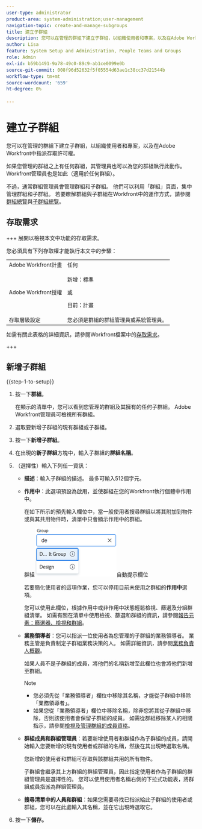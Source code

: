 ```yaml
---
user-type: administrator
product-area: system-administration;user-management
navigation-topic: create-and-manage-subgroups
title: 建立子群組
description: 您可以在管理的群組下建立子群組，以組織使用者和專案，以及在Adobe Workfront中指派存取許可權。 通常，群組管理員會管理群組和子群組。 他們可以利用「群組」頁面，集中管理群組和子群組。
author: Lisa
feature: System Setup and Administration, People Teams and Groups
role: Admin
exl-id: b59b1491-9a78-49c0-89c9-ab1ce0099e0b
source-git-commit: 008f96d52632f5f05554d63ae1c38cc37d21544b
workflow-type: tm+mt
source-wordcount: '659'
ht-degree: 0%

---
```


# 建立子群組

您可以在管理的群組下建立子群組，以組織使用者和專案，以及在Adobe Workfront中指派存取許可權。

如果您管理的群組之上有任何群組，其管理員也可以為您的群組執行此動作。 Workfront管理員也是如此（適用於任何群組）。

不過，通常群組管理員會管理群組和子群組。 他們可以利用「群組」頁面，集中管理群組和子群組。 若要瞭解群組與子群組在Workfront中的運作方式，請參閱[群組總覽](../../../administration-and-setup/manage-groups/groups-overview/groups.md)與[子群組總覽](../../../administration-and-setup/manage-groups/groups-overview/subgroups.md)。

## 存取需求

+++ 展開以檢視本文中功能的存取需求。

您必須具有下列存取權才能執行本文中的步驟：

<table style="table-layout:auto"> 
 <col> 
 <col> 
 <tbody> 
  <tr> 
   <td role="rowheader">Adobe Workfront計畫</td> 
   <td>任何</td> 
  </tr> 
  <tr> 
  <tr> 
   <td role="rowheader">Adobe Workfront授權</td> 
   <td><p>新增：標準</p>
       <p>或</p>
       <p>目前：計畫</p></td>
  </tr> 
  </tr> 
  <tr> 
   <td role="rowheader">存取層級設定</td> 
   <td>您必須是群組的群組管理員或系統管理員。</td>
  </tr> 
 </tbody> 
</table>

如需有關此表格的詳細資訊，請參閱Workfront檔案中的[存取需求](/help/quicksilver/administration-and-setup/add-users/access-levels-and-object-permissions/access-level-requirements-in-documentation.md)。

+++

## 新增子群組

{{step-1-to-setup}}

1. 按一下&#x200B;**群組**。

   在顯示的清單中，您可以看到您管理的群組及其擁有的任何子群組。 Adobe Workfront管理員可檢視所有群組。

1. 選取要新增子群組的現有群組或子群組。
1. 按一下&#x200B;**新增子群組**。
1. 在出現的&#x200B;**新子群組**&#x200B;方塊中，輸入子群組的&#x200B;**群組名稱**。
1. （選擇性）輸入下列任一資訊：

   * **描述**：輸入子群組的描述。 最多可輸入512個字元。
   * **作用中**：此選項預設為啟用，並使群組在您的Workfront執行個體中作用中。

     在如下所示的預先輸入欄位中，當一般使用者搜尋群組以將其附加到物件或與其共用物件時，清單中只會顯示作用中的群組。

     群組![的](assets/typeahead-for-group.png)自動提示欄位

     若要簡化使用者的這項作業，您可以停用目前未使用之群組的&#x200B;**作用中**&#x200B;選項。

     您可以使用此欄位，根據作用中或非作用中狀態輕鬆檢視、篩選及分組群組清單。 如需有關在清單中使用檢視、篩選和群組的資訊，請參閱[報告元素：篩選器、檢視和群組](/help/quicksilver/reports-and-dashboards/reports/reporting-elements/reporting-elements-filters-views-groupings.md)。

   * **業務領導者**：您可以指派一位使用者為您管理的子群組的業務領導者。 業務主管是負責制定子群組業務決策的人。 如需詳細資訊，請參閱[業務負責人概觀](/help/quicksilver/administration-and-setup/manage-groups/group-roles/business-leader-overview.md)。

     如果人員不是子群組的成員，將他們的名稱新增至此欄位也會將他們新增至群組。

     >[!NOTE]
     >
     >* 您必須先從「業務領導者」欄位中移除其名稱，才能從子群組中移除「業務領導者」。
     >* 如果您從「業務領導者」欄位中移除名稱，除非您將其從子群組中移除，否則該使用者會保留子群組的成員。 如需從群組移除某人的相關指示，請參閱[檢視及管理群組的成員資格](/help/quicksilver/administration-and-setup/manage-groups/create-and-manage-groups/view-and-manage-a-groups-memberships.md)。

   * **群組成員和群組管理員**：若要新增使用者和群組作為子群組的成員，請開始輸入您要新增的現有使用者或群組的名稱，然後在其出現時選取名稱。

     您新增的使用者和群組可存取與該群組共用的所有物件。

     子群組會繼承其上方群組的群組管理員，因此指定使用者作為子群組的群組管理員是選擇性的。 您可以使用使用者名稱右側的下拉式功能表，將群組成員指派為群組管理員。

   * **搜尋清單中的人員和群組**：如果您需要尋找已指派給此子群組的使用者或群組，您可以在此處輸入其名稱，並在它出現時選取它。

1. 按一下&#x200B;**儲存。**
